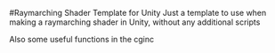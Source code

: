 #Raymarching Shader Template for Unity
Just a template to use when making a raymarching shader in Unity, without any additional scripts

Also some useful functions in the cginc


